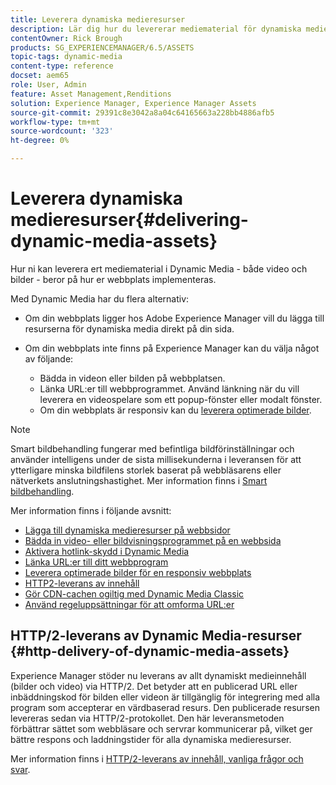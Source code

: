 ```yaml
---
title: Leverera dynamiska medieresurser
description: Lär dig hur du levererar mediematerial för dynamiska medier, som video och bilder, till dina webbsidor.
contentOwner: Rick Brough
products: SG_EXPERIENCEMANAGER/6.5/ASSETS
topic-tags: dynamic-media
content-type: reference
docset: aem65
role: User, Admin
feature: Asset Management,Renditions
solution: Experience Manager, Experience Manager Assets
source-git-commit: 29391c8e3042a8a04c64165663a228bb4886afb5
workflow-type: tm+mt
source-wordcount: '323'
ht-degree: 0%

---
```


# Leverera dynamiska medieresurser{#delivering-dynamic-media-assets}

Hur ni kan leverera ert mediematerial i Dynamic Media - både video och bilder - beror på hur er webbplats implementeras.

Med Dynamic Media har du flera alternativ:

* Om din webbplats ligger hos Adobe Experience Manager vill du lägga till resurserna för dynamiska media direkt på din sida.
* Om din webbplats inte finns på Experience Manager kan du välja något av följande:

   * Bädda in videon eller bilden på webbplatsen.
   * Länka URL:er till webbprogrammet. Använd länkning när du vill leverera en videospelare som ett popup-fönster eller modalt fönster.
   * Om din webbplats är responsiv kan du [leverera optimerade bilder](/help/assets/responsive-site.md).

>[!NOTE]
>
>Smart bildbehandling fungerar med befintliga bildförinställningar och använder intelligens under de sista millisekunderna i leveransen för att ytterligare minska bildfilens storlek baserat på webbläsarens eller nätverkets anslutningshastighet. Mer information finns i [Smart bildbehandling](/help/assets/imaging-faq.md).

Mer information finns i följande avsnitt:

* [Lägga till dynamiska medieresurser på webbsidor](/help/assets/adding-dynamic-media-assets-to-pages.md)
* [Bädda in video- eller bildvisningsprogrammet på en webbsida](/help/assets/embed-code.md)
* [Aktivera hotlink-skydd i Dynamic Media](/help/assets/hotlink-protection.md)
* [Länka URL:er till ditt webbprogram](/help/assets/linking-urls-to-yourwebapplication.md)
* [Leverera optimerade bilder för en responsiv webbplats](/help/assets/responsive-site.md)
* [HTTP2-leverans av innehåll](/help/assets/http2.md)
* [Gör CDN-cachen ogiltig med Dynamic Media Classic](/help/assets/invalidate-cdn-cache-dm-classic.md)
* [Använd regeluppsättningar för att omforma URL:er](/help/assets/using-rulesets-to-transform-urls.md)


## HTTP/2-leverans av Dynamic Media-resurser {#http-delivery-of-dynamic-media-assets}

Experience Manager stöder nu leverans av allt dynamiskt medieinnehåll (bilder och video) via HTTP/2. Det betyder att en publicerad URL eller inbäddningskod för bilden eller videon är tillgänglig för integrering med alla program som accepterar en värdbaserad resurs. Den publicerade resursen levereras sedan via HTTP/2-protokollet. Den här leveransmetoden förbättrar sättet som webbläsare och servrar kommunicerar på, vilket ger bättre respons och laddningstider för alla dynamiska medieresurser.

Mer information finns i [HTTP/2-leverans av innehåll, vanliga frågor och svar](/help/sites-administering/scene7-http2faq.md).
